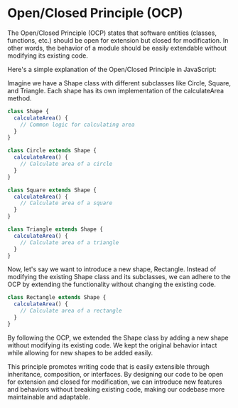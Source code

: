 # Open/Closed Principle (OCP)

The Open/Closed Principle (OCP) states that software entities (classes, functions, etc.) should be open for extension but closed for modification. In other words, the behavior of a module should be easily extendable without modifying its existing code.

Here's a simple explanation of the Open/Closed Principle in JavaScript:

Imagine we have a Shape class with different subclasses like Circle, Square, and Triangle. Each shape has its own implementation of the calculateArea method.

```javascript
class Shape {
  calculateArea() {
    // Common logic for calculating area
  }
}

class Circle extends Shape {
  calculateArea() {
    // Calculate area of a circle
  }
}

class Square extends Shape {
  calculateArea() {
    // Calculate area of a square
  }
}

class Triangle extends Shape {
  calculateArea() {
    // Calculate area of a triangle
  }
}

```
Now, let's say we want to introduce a new shape, Rectangle. Instead of modifying the existing Shape class and its subclasses, we can adhere to the OCP by extending the functionality without changing the existing code.

```javascript
class Rectangle extends Shape {
  calculateArea() {
    // Calculate area of a rectangle
  }
}


```

By following the OCP, we extended the Shape class by adding a new shape without modifying its existing code. We kept the original behavior intact while allowing for new shapes to be added easily.

This principle promotes writing code that is easily extensible through inheritance, composition, or interfaces. By designing our code to be open for extension and closed for modification, we can introduce new features and behaviors without breaking existing code, making our codebase more maintainable and adaptable.